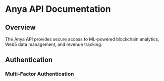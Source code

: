 # Anya API Documentation

## Overview
The Anya API provides secure access to ML-powered blockchain analytics, Web5 data management, and revenue tracking.

## Authentication

### Multi-Factor Authentication


